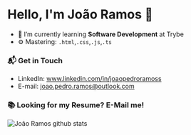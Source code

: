 # Hello, I'm João Ramos 👋



- 🌱 I’m currently learning **Software Development** at Trybe
- ⚙️ Mastering: `.html`,`.css`,`.js`,`.ts`

### 📬 Get in Touch

- LinkedIn: www.linkedin.com/in/joaopedroramoss
- E-mail: joao.pedro.ramos@outlook.com
### 📚 Looking for my Resume? E-Mail me!
![João Ramos github stats](https://github-readme-stats.vercel.app/api?username=jpnunes21&show_icons=true&hide_border=true)
